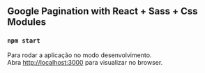 ## Google Pagination with React + Sass + Css Modules


### `npm start`

Para rodar a aplicação no modo desenvolvimento.<br>
Abra [http://localhost:3000](http://localhost:3000) para visualizar no browser.
